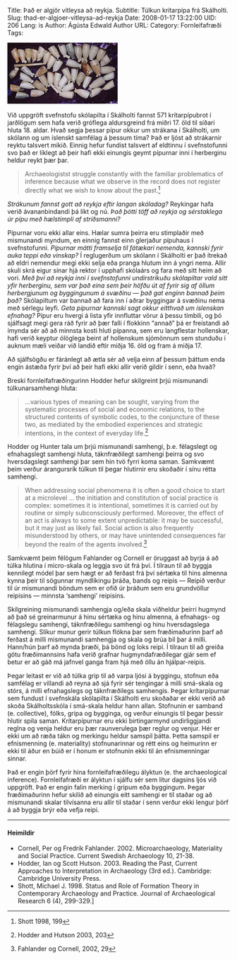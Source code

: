 Title: Það er algjör vitleysa að reykja.
Subtitle: Túlkun krítarpípa frá Skálholti.
Slug: thad-er-algjoer-vitleysa-ad-reykja
Date: 2008-01-17 13:22:00
UID: 206
Lang: is
Author: Ágústa Edwald
Author URL: 
Category: Fornleifafræði
Tags: 

![Krítarpípur frá Skálholti](514.png)

Við uppgröft svefnstofu skólapilta í Skálholti fannst 571 krítarpípubrot í jarðlögum sem hafa verið gróflega aldursgreind frá miðri 17. öld til síðari hluta 18. aldar. Hvað segja þessar pípur okkur um strákana í Skálholti, um skólann og um íslenskt samfélag á þessum tíma? Það er ljóst að strákarnir reyktu talsvert mikið. Einnig hefur fundist talsvert af eldtinnu í svefnstofunni svo það er líklegt að þeir hafi ekki einungis geymt pípurnar inni í herberginu heldur reykt þær þar.

> Archaeologistst struggle constantly with the familiar problematics of inference because what we observe in the record does not register directly what we wish to know about the past.[^1]

_Strákunum fannst gott að reykja eftir langan skóladag?_ Reykingar hafa verið ávananbindandi þá líkt og nú. _Það þótti töff að reykja og sérstaklega úr pípu með hælstimpli af stríðsmanni?_

Pípurnar voru ekki allar eins. Hælar sumra þeirra eru stimplaðir með mismunandi myndum, en einnig fannst einn glerjaður pípuhaus í svefnstofunni. _Pípurnar mátti framselja til fátækari nemenda, kannski fyrir auka teppi eða vinskap?_ Í reglugerðum um skólann í Skálholti er það ítrekað að eldri nemendur megi ekki selja eða pranga hlutum inn á yngri nema. Allir skuli skrá eigur sínar hjá rektor í upphafi skólaárs og fara með sitt heim að vori. _Með því að reykja inni í svefnstofunni undirstrikuðu skólapiltar vald sitt yfir herberginu, sem var það eina sem þeir höfðu út af fyrir sig af öllum herbergjunum og byggingunum á svæðinu — það gat enginn bannað þeim það?_ Skólapiltum var bannað að fara inn í aðrar byggingar á svæðinu nema með sérlegu leyfi. _Geta pípurnar kannski sagt okkur eitthvað um íslenskan efnahag?_ Pípur eru hvergi á lista yfir innfluttar vörur á þessu tímbili, og þó sjálfsagt megi gera ráð fyrir að þær falli í flokkinn “annað” þá er freistandi að ímynda sér að að minnsta kosti hluti pípanna, sem eru langflestar hollenskar, hafi verið keyptur ólöglega beint af hollenskum sjómönnum sem stunduðu í auknum mæli veiðar við landið eftir miðja 16. öld og fram á miðja 17.

Að sjálfsögðu er fáránlegt að ætla sér að velja einn af þessum þáttum enda engin ástæða fyrir því að þeir hafi ekki allir verið gildir í senn, eða hvað?

Breski fornleifafræðingurinn Hodder hefur skilgreint þrjú mismunandi túlkunarsamhengi hluta: 

> …various types of meaning can be sought, varying from the systematic processes of social and economic relations, to the structured contents of symbolic codes, to the conjuncture of these two, as mediated by the embodied experiences and strategic intentions, in the context of everyday life.[^2]

Hodder og Hunter tala um þrjú mismunandi samhengi, þ.e. félagslegt og efnahagslegt samhengi hluta, táknfræðilegt samhengi þeirra og svo hversdagslegt samhengi þar sem hin tvö fyrri koma saman. Samkvæmt þeim verður árangursrík túlkun til þegar hlutirnir eru skoðaðir í sínu rétta samhengi.

> When addressing social phenomena it is often a good choice to start at a microlevel … the initiation and constitution of social practice is complex: sometimes it is intentional, sometimes it is carried out by routine or simply subconsciously performed. Moreover, the effect of an act is always to some extent unpredictable: it may be successful, but it may just as likely fail. Social action is also frequently misunderstood by others, or may have unintended consequences far beyond the realm of the agents involved.[^3]

Samkvæmt þeim félögum Fahlander og Cornell er öruggast að byrja á að túlka hlutina í micro-skala og leggja svo út frá því. Í tilraun til að byggja kennilegt módel þar sem hægt er að ferðast frá því sértæka til hins almenna kynna þeir til sögunnar myndlíkingu þráða, bands og reipis — Reipið verður til úr mismunandi böndum sem er ofið úr þráðum sem eru grundvöllur reipisins — minnsta ‘samhengi’ reipisins.

Skilgreining mismunandi samhengja og/eða skala viðheldur þeirri hugmynd að það sé greinarmunur á hinu sértæka og hinu almenna, á efnahags- og félagslegu samhengi, táknfræðilegu samhengi og hinu hversdagslega samhengi. Slíkur munur gerir túlkun flókna þar sem fræðimaðurinn þarf að ferðast á milli mismunandi samhengja og skala og brúa bil þar á milli. Hann/hún þarf að mynda þræði, þá bönd og loks reipi. Í tilraun til að greiða götu fræðimannsins hafa verið grafnar hugmyndafræðilegar gjár sem ef betur er að gáð má jafnvel ganga fram hjá með öllu án hjálpar-reipis.

Þegar leitast er við að túlka grip til að varpa ljósi á byggingu, stofnun eða samfélag er villandi að reyna að sjá fyrir sér tengingar á milli smá-skala og stórs, á milli efnahagslegs og táknfræðilegs samhengis. Þegar krítarpípurnar sem fundust í svefnskála skólapilta í Skálholti eru skoðaðar er ekki verið að skoða Skálholtsskóla í smá-skala heldur hann allan. Stofnunin er samband (e. collective), fólks, gripa og bygginga, og verður einungis til þegar þessir hlutir spila saman. Krítarpípurnar eru ekki birtingarmynd undirliggjandi reglna og venja heldur eru þær raunverulega þær reglur og venjur. Hér er ekki um að ræða tákn og merkingu heldur samspil þátta. Þetta samspil er efnismenning (e. materiality) stofnunarinnar og rétt eins og heimurinn er ekki til áður en búið er í honum er stofnunin ekki til án efnismenningar sinnar.

Það er engin þörf fyrir hina fornleifafræðilegu ályktun (e. the archaeological inference). Fornleifafræði er ályktun í sjálfu sér sem lítur dagsins ljós við uppgröft. Það er engin falin merking í gripum eða byggingum. Þegar fræðimaðurinn hefur skilið að einungis eitt samhengi er til staðar og að mismunandi skalar tilvísanna eru allir til staðar í senn verður ekki lengur þörf á að byggja brýr eða vefja reipi.

----

#### Heimildir

* Cornell, Per og Fredrik Fahlander. 2002. Microarchaeology, Materiality and Social Practice. Current Swedish Archaeology 10, 21-38.
* Hodder, Ian og Scott Hutson. 2003. Reading the Past, Current Approaches to Interpretation in Archaeology (3rd ed.). Cambridge: Cambridge University Press.
* Shott, Michael J. 1998. Status and Role of Formation Theory in Contemporary Archaeology and Practice. Journal of Archaeological Research 6 (4), 299-329.]

[^1]: Shott 1998, 199
[^2]: Hodder and Hutson 2003, 203
[^3]: Fahlander og Cornell, 2002, 29


